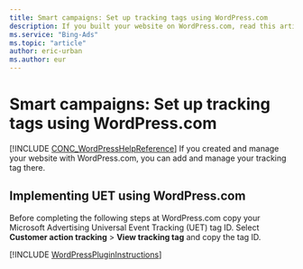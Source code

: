 ```yaml
---
title: Smart campaigns: Set up tracking tags using WordPress.com
description: If you built your website on WordPress.com, read this article to learn how to set up tracking tags on it.
ms.service: "Bing-Ads"
ms.topic: "article"
author: eric-urban
ms.author: eur
---
```


# Smart campaigns: Set up tracking tags using WordPress.com

[!INCLUDE [CONC_WordPressHelpReference](CONC_WordPressHelpReference)]
If you created and manage your website with WordPress.com, you can add and manage your tracking tag there.

## Implementing UET using WordPress.com

Before completing the following steps at WordPress.com copy your Microsoft Advertising  Universal Event Tracking (UET) tag ID. Select **Customer action tracking** > **View tracking tag** and copy the tag ID.

[!INCLUDE [WordPressPluginInstructions](./includes/WordPressPluginInstructions.md)]

